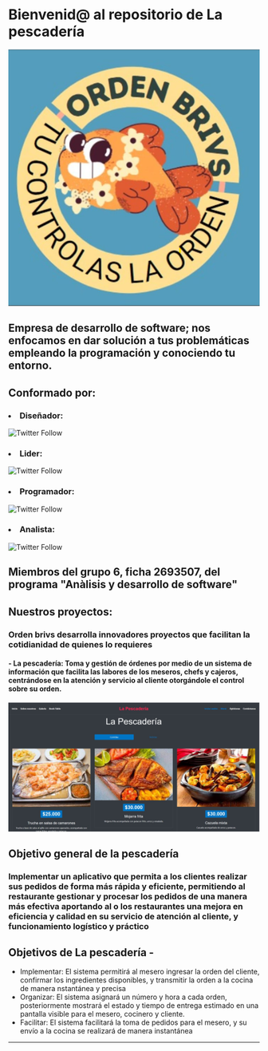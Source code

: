 <h1 aling="center">Bienvenid@ al repositorio de La pescadería</h1>

![](https://github.com/BrayanCarrillo/Orden-Brivs/blob/main/Logo%20Orden%20Brivs.png)  
<h2 aling="center">Empresa de desarrollo de software; nos enfocamos en dar solución a tus problemáticas empleando la programación y conociendo tu entorno.</h2>

<div>
<h2>Conformado por: </h2>
<div> <h3><li>Diseñador:</h3> <img alt="Twitter Follow" src="https://img.shields.io/twitter/follow/Cristian%20Alvarez?color=orange&style=for-the-badge"> </li> </div> 
<div> <h3><li>Lider:</h3> <img alt="Twitter Follow" src="https://img.shields.io/twitter/follow/Brayan%20Carrillo?color=blue%20&style=for-the-badge"> </li> </div>
<div> <h3><li>Programador:</h3> <img alt="Twitter Follow" src="https://img.shields.io/twitter/follow/Natalia%20Soto?color=purple&style=for-the-badge"> </li> </div>
<div> <h3><li>Analista:</h3> <img alt="Twitter Follow" src="https://img.shields.io/twitter/follow/Paula%20Vargas?color=green&style=for-the-badge"> </li> </div>
<h2>Miembros del grupo 6, ficha 2693507, del programa "Anàlisis y desarrollo de software" </h2>
</div>

## Nuestros proyectos:
### Orden brivs desarrolla innovadores proyectos que facilitan la cotidianidad de quienes lo requieres
#### - La pescadería: Toma y gestión de órdenes por medio de un sistema de información que facilita las labores de los meseros, chefs y cajeros, centrándose en la atención y servicio al cliente otorgándole el control sobre su orden.
![](https://github.com/BrayanCarrillo/Orden-Brivs/blob/main/Pagina%20principal%20maqueta.jpeg)   
## Objetivo general de la pescadería
### Implementar un aplicativo que permita a los clientes realizar sus pedidos de forma más rápida y eficiente, permitiendo al restaurante gestionar y procesar los pedidos de una manera más efectiva aportando al o los restaurantes una mejora en eficiencia y calidad en su servicio de atención al cliente, y funcionamiento logístico y práctico 
## Objetivos de La pescadería -
<ul>
  <li>Implementar: El sistema permitirá al mesero ingresar la orden del cliente, confirmar los ingredientes disponibles, y transmitir la orden a la cocina de manera nstantánea y precisa</li>
  <li>Organizar: El sistema asignará un número y hora a cada orden, posteriormente mostrará el estado y tiempo de entrega estimado en una pantalla visible para el mesero, cocinero y cliente. </li>
  <li>Facilitar: El sistema facilitará la toma de pedidos para el mesero, y su envío a la cocina se realizará de manera instantánea</li>
</ul>

---
